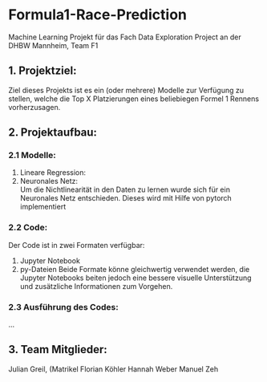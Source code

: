 # Formula1-Race-Prediction
Machine Learning Projekt für das Fach Data Exploration Project an der DHBW Mannheim, Team F1

## 1. Projektziel:
Ziel dieses Projekts ist es ein (oder mehrere) Modelle zur Verfügung zu stellen, welche die Top X Platzierungen eines beliebiegen Formel 1 Rennens vorherzusagen. 

## 2. Projektaufbau:
### 2.1 Modelle:
1. Lineare Regression: <br>
2. Neuronales Netz: <br>
Um die Nichtlinearität in den Daten zu lernen wurde sich für ein Neuronales Netz entschieden. Dieses wird mit Hilfe von pytorch implementiert

### 2.2 Code:
Der Code ist in zwei Formaten verfügbar:
1. Jupyter Notebook
2. py-Dateien
Beide Formate könne gleichwertig verwendet werden, die Jupyter Notebooks beiten jedoch eine bessere visuelle Unterstützung und zusätzliche Informationen zum Vorgehen.

### 2.3 Ausführung des Codes:
...



## 3. Team Mitglieder:
Julian Greil, (Matrikel
Florian Köhler
Hannah Weber
Manuel Zeh
